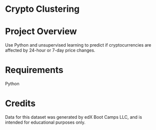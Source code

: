 # Crypto Clustering

# Project Overview 
Use Python and unsupervised learning to predict if cryptocurrencies are affected by 24-hour or 7-day price changes.

# Requirements 
Python 

# Credits 
Data for this dataset was generated by edX Boot Camps LLC, and is intended for educational purposes only. 
